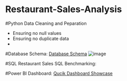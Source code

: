 # Restaurant-Sales-Analysis
#Python Data Cleaning and Peparation
- Ensuring no null values
- Ensuring no duplicate data
- 

#Database Schema: 
[Database Schema](https://github.com/LiamBatiste/Restaurant-Sales-Analysis/blob/main/Fast%20Food%20Sales%20Schema.pdf)
![image](https://github.com/user-attachments/assets/680b962c-eafe-4249-be95-488c46d3658a)


#SQL Restaurant Sales SQL Benchmarking:


#Power BI Dashboard:
[Qucik Dashboard Showcase](https://github.com/user-attachments/assets/5b70fe68-312c-4d00-931c-00188178e7c6)

